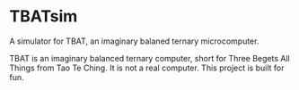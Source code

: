 # TBATsim
A simulator for TBAT, an imaginary balaned ternary microcomputer.

TBAT is an imaginary balanced ternary computer, short for Three Begets All Things from Tao Te Ching. It is not a real computer. This project is built for fun.
